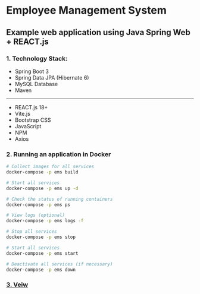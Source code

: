 # Employee Management System

## Example web application using Java Spring Web + REACT.js

### 1. Technology Stack:

- Spring Boot 3
- Spring Data JPA (Hibernate 6)
- MySQL Database
- Maven

---

- REACT.js 18+
- Vite.js
- Bootstrap CSS
- JavaScript
- NPM
- Axios

### 2. Running an application in Docker

```bash
# Collect images for all services
docker-compose -p ems build

# Start all services
docker-compose -p ems up -d

# Check the status of running containers
docker-compose -p ems ps

# View logs (optional)
docker-compose -p ems logs -f

# Stop all services
docker-compose -p ems stop

# Start all services
docker-compose -p ems start

# Deactivate all services (if necessary)
docker-compose -p ems down
```

### [3. Veiw](http://localhost:3000/employees)